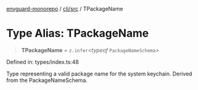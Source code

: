 [envguard-monorepo](../../../index.md) / [cli/src](../index.md) / TPackageName

# Type Alias: TPackageName

> **TPackageName** = `z.infer`\<*typeof* `PackageNameSchema`\>

Defined in: types/index.ts:48

Type representing a valid package name for the system keychain.
Derived from the PackageNameSchema.
